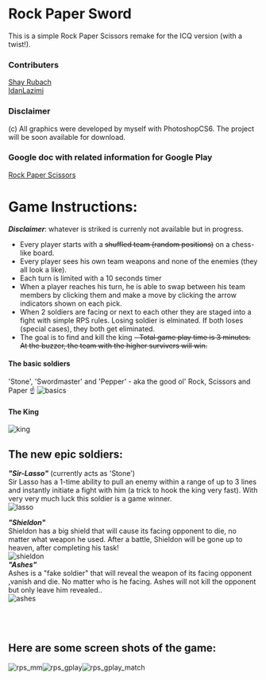

Rock Paper Sword
==

This is a simple Rock Paper Scissors remake for the ICQ version (with a twist!).

### Contributers
[Shay Rubach](https://github.com/ShayRubach)<br>
[IdanLazimi](https://github.com/idanlazimi)<br>

### Disclaimer 
(c) All graphics were developed by myself with PhotoshopCS6. The project will be soon available for download.

### Google doc with related information for Google Play
[Rock Paper Scissors](https://docs.google.com/document/d/1TWjrN5aKpjh7Nz05J5uJ0auW0kz8Dr69sh_PMqKd7kQ/edit?usp=sharing)

# Game Instructions:
***Disclaimer***:  whatever is striked is currenly not available but in progress.
- Every player starts with a ~~shuffled team (random positions)~~ on a chess-like board.
- Every player sees his own team weapons and none of the enemies (they all look a like).
- Each turn is limited with a 10 seconds timer
- When a player reaches his turn, he is able to swap between his team members by clicking them and make a move by clicking the arrow indicators shown on each pick.
- When 2 soldiers are facing or next to each other  they are staged into a fight with simple RPS rules. Losing soldier is elminated. If both loses (special cases), they both get eliminated.
- The goal is to find and kill the king
~~- Total game play time is 3 minutes. At the buzzer, the team with the higher survivers will win.~~

#### The basic soldiers<br>
'Stone', 'Swordmaster' and 'Pepper' - aka the good ol' Rock, Scissors and Paper  ☝️
![basics](https://user-images.githubusercontent.com/21342315/40282775-6522f9a0-5c74-11e8-80a9-367ec36218bb.png)
#### The King<br>
![king](https://user-images.githubusercontent.com/21342315/40282812-f5972290-5c74-11e8-9f23-60a0201b560b.png)
## The new epic soldiers:
 
***"Sir-Lasso"*** (currently acts as 'Stone')
<br>Sir Lasso has a 1-time ability to pull an enemy within a range of up to 3 lines and instantly initiate a fight with him (a trick to hook the king very fast). With very very much luck this soldier is a game winner.<br>
![lasso](https://user-images.githubusercontent.com/21342315/40282666-23eaa65a-5c73-11e8-87cc-9427df90948d.png)<br>

***"Shieldon"***
<br>Shieldon has a big shield that will cause its facing opponent to die, no matter what weapon he used. After a battle, Shieldon will be gone up to heaven, after completing his task!<br>
![shieldon](https://user-images.githubusercontent.com/21342315/40282701-7d78c9ea-5c73-11e8-931f-57b56d94b182.png)<br>
***"Ashes"***
<br>Ashes is a "fake soldier" that will reveal the weapon of its facing opponent ,vanish and die. No matter who is he facing. Ashes will not kill the opponent but only leave him revealed..<br>
![ashes](https://user-images.githubusercontent.com/21342315/40282705-95631574-5c73-11e8-9a24-5e1c437d2977.png)


<br><br>
Here are some screen shots of the game:
-     
 ![rps_mm](https://user-images.githubusercontent.com/21342315/43094503-6bf685b4-8eb3-11e8-9f12-d71e83167329.png)![rps_gplay](https://user-images.githubusercontent.com/21342315/43094537-88245f22-8eb3-11e8-9cca-83c96866c9e3.png)![rps_gplay_match](https://user-images.githubusercontent.com/21342315/43094576-a1d49cc0-8eb3-11e8-9883-0993af930878.png)


<br><br>